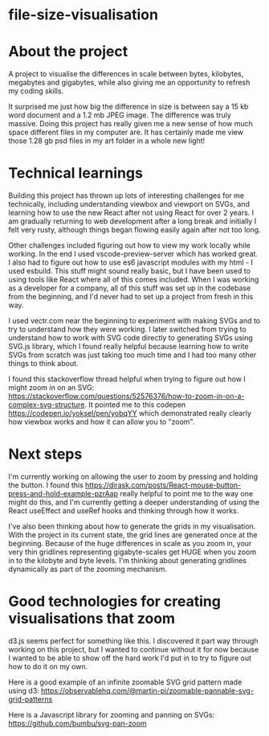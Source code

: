 # file-size-visualisation

# About the project

A project to visualise the differences in scale between bytes, kilobytes, megabytes and gigabytes, while also giving me an opportunity to refresh my coding skills.

It surprised me just how big the difference in size is between say a 15 kb word document and a 1.2 mb JPEG image. The difference was truly massive. Doing this project has really given me a new sense of how much space different files in my computer are. It has certainly made me view those 1.28 gb psd files in my art folder in a whole new light!

# Technical learnings

Building this project has thrown up lots of interesting challenges for me technically, including understanding viewbox and viewport on SVGs, and learning how to use the new React after not using React for over 2 years. I am gradually returning to web development after a long break and initially I felt very rusty, although things began flowing easily again after not too long.

Other challenges included figuring out how to view my work locally while working. In the end I used vscode-preview-server which has worked great. I also had to figure out how to use es6 javascript modules with my html - I used esbuild. This stuff might sound really basic, but I have been used to using tools like React where all of this comes included. When I was working as a developer for a company, all of this stuff was set up in the codebase from the beginning, and I'd never had to set up a project from fresh in this way.

I used vectr.com near the beginning to experiment with making SVGs and to try to understand how they were working. I later switched from trying to understand how to work with SVG code directly to generating SVGs using SVG.js library, which I found really helpful because learning how to write SVGs from scratch was just taking too much time and I had too many other things to think about.

I found this stackoverflow thread helpful when trying to figure out how I might zoom in on an SVG: https://stackoverflow.com/questions/52576376/how-to-zoom-in-on-a-complex-svg-structure. It pointed me to this codepen https://codepen.io/yoksel/pen/yobqYY which demonstrated really clearly how viewbox works and how it can allow you to "zoom".

# Next steps

I'm currently working on allowing the user to zoom by pressing and holding the button. I found this https://dirask.com/posts/React-mouse-button-press-and-hold-example-pzrAap really helpful to point me to the way one might do this, and I'm currently getting a deeper understanding of using the React useEffect and useRef hooks and thinking through how it works.

I've also been thinking about how to generate the grids in my visualisation. With the project in its current state, the grid lines are generated once at the beginning. Because of the huge differences in scale as you zoom in, your very thin gridlines representing gigabyte-scales get HUGE when you zoom in to the kilobyte and byte levels. I'm thinking about generating gridlines dynamically as part of the zooming mechanism.

# Good technologies for creating visualisations that zoom

d3.js seems perfect for something like this. I discovered it part way through working on this project, but I wanted to continue without it for now because I wanted to be able to show off the hard work I'd put in to try to figure out how to do it on my own.

Here is a good example of an infinite zoomable SVG grid pattern made using d3: https://observablehq.com/@martin-pi/zoomable-pannable-svg-grid-patterns

Here is a Javascript library for zooming and panning on SVGs: https://github.com/bumbu/svg-pan-zoom 


